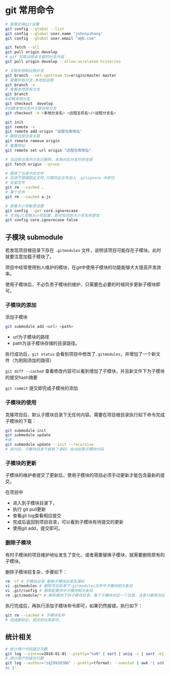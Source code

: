 # git 常用命令

```bash
# 查看全局git设置
git config --global --list
git config --global user.name "johnnyzhang"
git config --global user.email "a@b.com"

git fetch --all
git pull origin develop
# git 拉取远程未关联的分支内容
git pull origin develop --allow-unrelated-histories

# 关联本地和远程分支
git branch --set-upstream-to=origin/master master
# 查看所有分支 本地加远程
git branch -a
# 查看本地所有分支
git branch
#切换本地分支
git checkout  develop
#创建本地分支并关联远程分支
git checkout -b <本地分支名> <远程主机名>/<远程分支名>

git init
git remote -v
git remote add origin "远程仓库地址"
# 删除远程仓库关联
git remote remove origin
# 重置地址
git remote set-url origin "远程仓库地址"

# 当远程仓库内分支已删除，本地对应分支仍存在是
git fetch origin --prune

# 删除了仓库中的文件
# 后续不想跟踪此文件,只需将此文件加入 .gitignore 中即可
# 全部文件
git rm --cached .
# 某个文件
git rm --cached a.js

# 查看大小写敏感设置
git config --get core.ignorecase
# 关闭git忽略大小写配置，即可检测到大小写名称更改
git config core.ignorecase false
```

## 子模块 submodule

若发现项目根目录下存在 `.gitmodules` 文件，说明该项目可能存在子模块。此时就要注意加载子模块了。

项目中经常使用别人维护的模块，在git中使用子模块的功能能够大大提高开发效率。

使用子模块后，不必负责子模块的维护，只需要在必要的时候同步更新子模块即可。

### 子模块的添加

添加子模块

```bash
git submodule add <url> <path>
```

- url为子模块的路径
- path为该子模块存储的目录路径。

执行成功后，`git status`  会看到项目中修改了`.gitmodules`，并增加了一个新文件（为刚刚添加的路径）

`git diff --cached` 查看修改内容可以看到增加了子模块，并且新文件下为子模块的提交hash摘要

`git commit` 提交即完成子模块的添加

### 子模块的使用

克隆项目后，默认子模块目录下无任何内容。需要在项目根目录执行如下命令完成子模块的下载：

```bash
git submodule init
git submodule update
#或：
git submodule update --init --recursive
# 执行后，子模块目录下就有了源码，自动拉取子模块代码
```

### 子模块的更新

子模块的维护者提交了更新后，使用子模块的项目必须手动更新才能包含最新的提交。

在项目中

- 进入到子模块目录下，
- 执行 git pull更新
- 查看git log查看相应提交
- 完成后返回到项目目录，可以看到子模块有待提交的更新
- 使用git add，提交即可。

### 删除子模块

有时子模块的项目维护地址发生了变化，或者需要替换子模块，就需要删除原有的子模块。

删除子模块较复杂，步骤如下：

```bash
rm -rf # 子模块目录 删除子模块目录及源码
vi .gitmodules # 删除项目目录下.gitmodules文件中子模块相关条目
vi .git/config # 删除配置项中子模块相关条目
rm .git/module/* # 删除模块下的子模块目录，每个子模块对应一个目录，注意只删除对应的子模块目录即可
```

执行完成后，再执行添加子模块命令即可，如果仍然报错，执行如下：

```bash
git rm --cached # 子模块名称
# 完成删除后，提交到仓库即可。
```

## 统计相关

```bash
# 统计用户代码提交次数
git log --since==2018-01-01 --pretty="%aN" | sort | uniq -c | sort -k1 -n -r | head -n 5
# 统计用户的提交行数
git log --author="zq19920306" --pretty=tformat: --numstat | awk '{ add += $1; subs += $2; loc += $1 - $2 } END { printf "added lines: %s, removed lines: %s, total lines: %s\n", add, subs, l
oc }'
```
